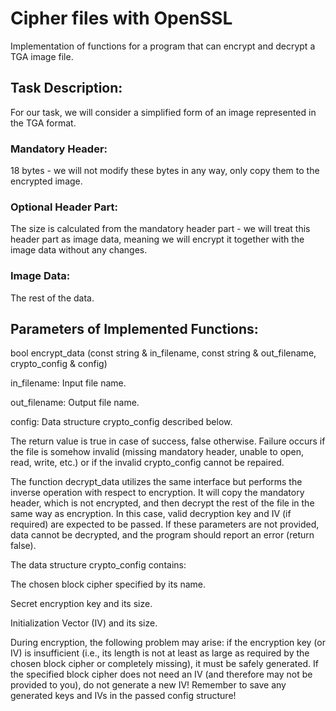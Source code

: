 # Cipher files with OpenSSL
 Implementation of functions for a program that can encrypt and decrypt a TGA image file.

## Task Description:
For our task, we will consider a simplified form of an image represented in the TGA format.

### Mandatory Header: 
18 bytes - we will not modify these bytes in any way, only copy them to the encrypted image.
### Optional Header Part: 
The size is calculated from the mandatory header part - we will treat this header part as image data, meaning we will encrypt it together with the image data without any changes.
### Image Data: 
The rest of the data.

## Parameters of Implemented Functions:

bool encrypt_data (const string & in_filename, const string & out_filename, crypto_config & config)

in_filename: Input file name.

out_filename: Output file name.

config: Data structure crypto_config described below.

The return value is true in case of success, false otherwise. Failure occurs if the file is somehow invalid (missing mandatory header, unable to open, read, write, etc.) or if the invalid crypto_config cannot be repaired.

The function decrypt_data utilizes the same interface but performs the inverse operation with respect to encryption. It will copy the mandatory header, which is not encrypted, and then decrypt the rest of the file in the same way as encryption. In this case, valid decryption key and IV (if required) are expected to be passed. If these parameters are not provided, data cannot be decrypted, and the program should report an error (return false).

The data structure crypto_config contains:

The chosen block cipher specified by its name.

Secret encryption key and its size.

Initialization Vector (IV) and its size.

During encryption, the following problem may arise: if the encryption key (or IV) is insufficient (i.e., its length is not at least as large as required by the chosen block cipher or completely missing), it must be safely generated. If the specified block cipher does not need an IV (and therefore may not be provided to you), do not generate a new IV! Remember to save any generated keys and IVs in the passed config structure!
